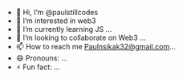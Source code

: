 - 👋 Hi, I’m @paulstillcodes
- 👀 I’m interested in web3
- 🌱 I’m currently learning JS ...
- 💞️ I’m looking to collaborate on Web3 ...
- 📫 How to reach me Paulnsikak32@gmail.com...
- 😄 Pronouns: ...
- ⚡ Fun fact: ...

<!---
paulstillcodes/paulstillcodes is a ✨ special ✨ repository because its `README.md` (this file) appears on your GitHub profile.
You can click the Preview link to take a look at your changes.
--->

